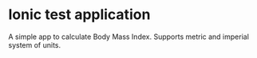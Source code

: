 # Ionic test application
A simple app to calculate Body Mass Index. Supports metric and imperial system of units.
